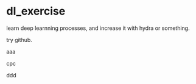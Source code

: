 # dl_exercise
learn deep learnning processes, and increase it with hydra or something. 



try github. 

aaa

cpc

ddd

